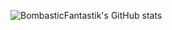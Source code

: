 ![BombasticFantastik's GitHub stats](https://github-readme-stats.vercel.app/api?username=BombasticFantastik&show_icons=true&theme=radical)
